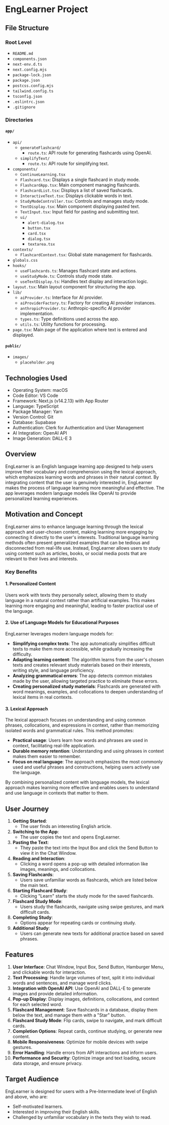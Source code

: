 # EngLearner Project

## File Structure

### Root Level
- `README.md`
- `components.json`
- `next-env.d.ts`
- `next.config.mjs`
- `package-lock.json`
- `package.json`
- `postcss.config.mjs`
- `tailwind.config.ts`
- `tsconfig.json`
- `.eslintrc.json`
- `.gitignore`

### Directories

#### `app/`
- `api/`
  - `generateFlashcard/`
    - `route.ts`: API route for generating flashcards using OpenAI.
  - `simplifyText/`
    - `route.ts`: API route for simplifying text.
- `components/`
  - `ContinueLearning.tsx`
  - `Flashcard.tsx`: Displays a single flashcard in study mode.
  - `FlashcardApp.tsx`: Main component managing flashcards.
  - `FlashcardList.tsx`: Displays a list of saved flashcards.
  - `InteractiveText.tsx`: Displays clickable words in text.
  - `StudyModeController.tsx`: Controls and manages study mode.
  - `TextDisplay.tsx`: Main component displaying pasted text.
  - `TextInput.tsx`: Input field for pasting and submitting text.
  - `ui/`
    - `alert-dialog.tsx`
    - `button.tsx`
    - `card.tsx`
    - `dialog.tsx`
    - `textarea.tsx`
- `contexts/`
  - `FlashcardContext.tsx`: Global state management for flashcards.
- `globals.css`
- `hooks/`
  - `useFlashcards.ts`: Manages flashcard state and actions.
  - `useStudyMode.ts`: Controls study mode state.
  - `useTextDisplay.ts`: Handles text display and interaction logic.
- `layout.tsx`: Main layout component for structuring the app.
- `lib/`
  - `aiProvider.ts`: Interface for AI provider.
  - `aiProviderFactory.ts`: Factory for creating AI provider instances.
  - `anthropicProvider.ts`: Anthropic-specific AI provider implementation.
  - `types.ts`: Type definitions used across the app.
  - `utils.ts`: Utility functions for processing.
- `page.tsx`: Main page of the application where text is entered and displayed.

#### `public/`
- `images/`
  - `placeholder.png`

## Technologies Used

- Operating System: macOS
- Code Editor: VS Code
- Framework: Next.js (v14.2.13) with App Router
- Language: TypeScript
- Package Manager: Yarn
- Version Control: Git
- Database: Supabase
- Authentication: Clerk for Authentication and User Management
- AI Integration: OpenAI API
- Image Generation: DALL-E 3

## Overview
EngLearner is an English language learning app designed to help users improve their vocabulary and comprehension using the lexical approach, which emphasizes learning words and phrases in their natural context. By integrating content that the user is genuinely interested in, EngLearner makes the process of language learning more meaningful and effective. The app leverages modern language models like OpenAI to provide personalized learning experiences.

## Motivation and Concept
EngLearner aims to enhance language learning through the lexical approach and user-chosen content, making learning more engaging by connecting it directly to the user's interests. Traditional language learning methods often present generalized examples that can be tedious and disconnected from real-life use. Instead, EngLearner allows users to study using content such as articles, books, or social media posts that are relevant to their lives and interests.

### Key Benefits
#### 1. Personalized Content
Users work with texts they personally select, allowing them to study language in a natural context rather than artificial examples. This makes learning more engaging and meaningful, leading to faster practical use of the language.

#### 2. Use of Language Models for Educational Purposes
EngLearner leverages modern language models for:
- **Simplifying complex texts**: The app automatically simplifies difficult texts to make them more accessible, while gradually increasing the difficulty.
- **Adapting learning content**: The algorithm learns from the user's chosen texts and creates relevant study materials based on their interests, writing style, and language proficiency.
- **Analyzing grammatical errors**: The app detects common mistakes made by the user, allowing targeted practice to eliminate these errors.
- **Creating personalized study materials**: Flashcards are generated with word meanings, examples, and collocations to deepen understanding of lexical items in real contexts.

#### 3. Lexical Approach
The lexical approach focuses on understanding and using common phrases, collocations, and expressions in context, rather than memorizing isolated words and grammatical rules. This method promotes:
- **Practical usage**: Users learn how words and phrases are used in context, facilitating real-life application.
- **Durable memory retention**: Understanding and using phrases in context makes them easier to remember.
- **Focus on real language**: The approach emphasizes the most commonly used and useful phrases and constructions, helping users actively use the language.

By combining personalized content with language models, the lexical approach makes learning more effective and enables users to understand and use language in contexts that matter to them.

## User Journey
1. **Getting Started**: 
   - The user finds an interesting English article.
2. **Switching to the App**: 
   - The user copies the text and opens EngLearner.
3. **Pasting the Text**: 
   - They paste the text into the Input Box and click the Send Button to view it in the Chat Window.
4. **Reading and Interaction**: 
   - Clicking a word opens a pop-up with detailed information like images, meanings, and collocations.
5. **Saving Flashcards**: 
   - Users save unfamiliar words as flashcards, which are listed below the main text.
6. **Starting Flashcard Study**: 
   - Clicking "Learn" starts the study mode for the saved flashcards.
7. **Flashcard Study Mode**: 
   - Users study the flashcards, navigate using swipe gestures, and mark difficult cards.
8. **Completing Study**: 
   - Options appear for repeating cards or continuing study.
9. **Additional Study**: 
   - Users can generate new texts for additional practice based on saved phrases.

## Features
1. **User Interface**: Chat Window, Input Box, Send Button, Hamburger Menu, and clickable words for interaction.
2. **Text Processing**: Handle large volumes of text, split it into individual words and sentences, and manage word clicks.
3. **Integration with OpenAI API**: Use OpenAI and DALL-E to generate images and provide detailed information.
4. **Pop-up Display**: Display images, definitions, collocations, and context for each selected word.
5. **Flashcard Management**: Save flashcards in a database, display them below the text, and manage them with a "Star" button.
6. **Flashcard Study Mode**: Flip cards, swipe to navigate, and mark difficult cards.
7. **Completion Options**: Repeat cards, continue studying, or generate new content.
8. **Mobile Responsiveness**: Optimize for mobile devices with swipe gestures.
9. **Error Handling**: Handle errors from API interactions and inform users.
10. **Performance and Security**: Optimize image and text loading, secure data storage, and ensure privacy.

## Target Audience
EngLearner is designed for users with a Pre-Intermediate level of English and above, who are:
- Self-motivated learners.
- Interested in improving their English skills.
- Challenged by unfamiliar vocabulary in the texts they wish to read.